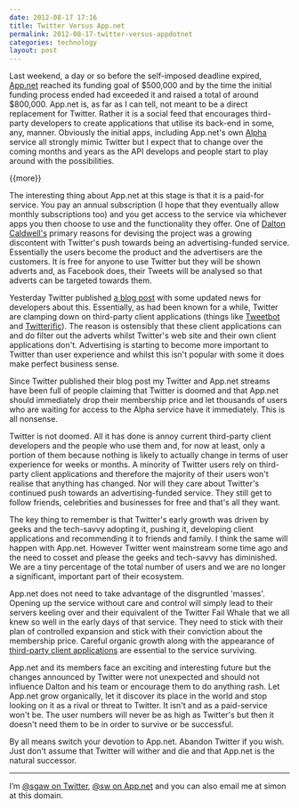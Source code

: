 ```yaml
---
date: 2012-08-17 17:16
title: Twitter Versus App.net
permalink: 2012-08-17-twitter-versus-appdotnet
categories: technology
layout: post
---
```


Last weekend, a day or so before the self-imposed deadline expired, [App.net](https://join.app.net) reached its funding goal of $500,000 and by the time the initial funding process ended had exceeded it and raised a total of around $800,000. App.net is, as far as I can tell, not meant to be a direct replacement for Twitter. Rather it is a social feed that encourages third-party developers to create applications that utilise its back-end in some, any, manner. Obviously the initial apps, including App.net's own [Alpha](https://alpha.app.net) service all strongly mimic Twitter but I expect that to change over the coming months and years as the API develops and people start to play around with the possibilities.

{{more}}

The interesting thing about App.net at this stage is that it is a paid-for service. You pay an annual subscription (I hope that they eventually allow  monthly subscriptions too) and you get access to the service via whichever apps you then choose to use and the functionality they offer. One of [Dalton Caldwell's](http://daltoncaldwell.com) primary reasons for devising the project was a growing discontent with Twitter's push towards being an advertising-funded service. Essentially the users become the product and the advertisers are the customers. It is free for anyone to use Twitter but they will be shown adverts and, as Facebook does, their Tweets will be analysed so that adverts can be targeted towards them.

Yesterday Twitter published [a blog post](https://dev.twitter.com/blog/changes-coming-to-twitter-api) with some updated news for developers about this. Essentially, as had been known for a while, Twitter are clamping down on third-party client applications (things like [Tweetbot](http://tapbots.com/software/tweetbot/) and [Twitterific](http://iconfactory.com/software/twitterrific/)). The reason is ostensibly that these client applications can and do filter out the adverts whilst Twitter's web site and their own client applications don't. Advertising is starting to become more important to Twitter than user experience and whilst this isn't popular with some it does make perfect business sense.

Since Twitter published their blog post my Twitter and App.net streams have been full of people claiming that Twitter is doomed and that App.net should immediately drop their membership price and let thousands of users who are waiting for access to the Alpha service have it immediately. This is all nonsense.

Twitter is not doomed. All it has done is annoy current third-party client developers and the people who use them and, for now at least, only a portion of them because nothing is likely to actually change in terms of user experience for weeks or months. A minority of Twitter users rely on third-party client applications and therefore the majority of their users won't realise that anything has changed. Nor will they care about Twitter's continued push towards an advertising-funded service. They still get to follow friends, celebrities and businesses for free and that's all they want.

The key thing to remember is that Twitter's early growth was driven by geeks and the tech-savvy adopting it, pushing it, developing client applications and recommending it to friends and family. I think the same will happen with App.net. However Twitter went mainstream some time ago and the need to cosset and please the geeks and tech-savvy has diminished. We are a tiny percentage of the total number of users and we are no longer a significant, important part of their ecosystem.

App.net does not need to take advantage of the disgruntled 'masses'. Opening up the service without care and control will simply lead to their servers keeling over and their equivalent of the Twitter Fail Whale that we all knew so well in the early days of that service. They need to stick with their plan of controlled expansion and stick with their conviction about the membership price. Careful organic growth along with the appearance of [third-party client applications](https://github.com/appdotnet/api-spec/wiki/Directory-of-third-party-devs-and-apps) are essential to the service surviving.

App.net and its members face an exciting and interesting future but the changes announced by Twitter were not unexpected and should not influence Dalton and his team or encourage them to do anything rash. Let App.net grow organically, let it discover its place in the world and stop looking on it as a rival or threat to Twitter. It isn't and as a paid-service won't be. The user numbers will never be as high as Twitter's but then it doesn't need them to be in order to survive or be successful.

By all means switch your devotion to App.net. Abandon Twitter if you wish. Just don't assume that Twitter will wither and die and that App.net is the natural successor.

---

I’m [@sgaw on Twitter](http://twitter.com/sgaw), [@sw on App.net](https://alpha.app.net/sw) and you can also email me at simon at this domain.